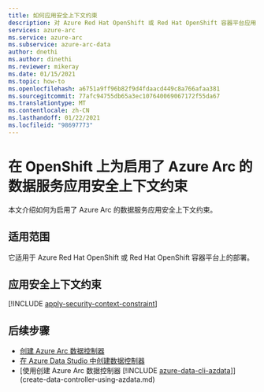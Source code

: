 ```yaml
---
title: 如何应用安全上下文约束
description: 对 Azure Red Hat OpenShift 或 Red Hat OpenShift 容器平台应用安全上下文约束
services: azure-arc
ms.service: azure-arc
ms.subservice: azure-arc-data
author: dnethi
ms.author: dinethi
ms.reviewer: mikeray
ms.date: 01/15/2021
ms.topic: how-to
ms.openlocfilehash: a6751a9ff96b82f9d4fdaacd449c8a766afaa381
ms.sourcegitcommit: 77afc94755db65a3ec107640069067172f55da67
ms.translationtype: MT
ms.contentlocale: zh-CN
ms.lasthandoff: 01/22/2021
ms.locfileid: "98697773"
---
```

# <a name="apply-a-security-context-constraint-for-azure-arc-enabled-data-services-on-openshift"></a>在 OpenShift 上为启用了 Azure Arc 的数据服务应用安全上下文约束

本文介绍如何为启用了 Azure Arc 的数据服务应用安全上下文约束。 

## <a name="applicability"></a>适用范围

它适用于 Azure Red Hat OpenShift 或 Red Hat OpenShift 容器平台上的部署。 

## <a name="apply-security-context-constraint"></a>应用安全上下文约束

[!INCLUDE [apply-security-context-constraint](includes/apply-security-context-constraint.md)]

## <a name="next-steps"></a>后续步骤

- [创建 Azure Arc 数据控制器](create-data-controller.md)
- [在 Azure Data Studio 中创建数据控制器](create-data-controller-azure-data-studio.md)
- [使用创建 Azure Arc 数据控制器 [!INCLUDE [azure-data-cli-azdata](../../../includes/azure-data-cli-azdata.md)]](create-data-controller-using-azdata.md)

